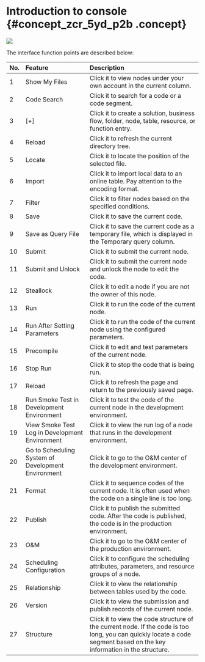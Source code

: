 # Introduction to console {#concept_zcr_5yd_p2b .concept}

![](http://static-aliyun-doc.oss-cn-hangzhou.aliyuncs.com/assets/img/16289/15414701607647_en-US.png)

The interface function points are described below:

|No.|Feature|Description|
|:--|:------|:----------|
|1|Show My Files|Click it to view nodes under your own account in the current column.|
|2|Code Search|Click it to search for a code or a code segment.|
|3|\[+\]|Click it to create a solution, business flow, folder, node, table, resource, or function entry.|
|4|Reload|Click it to refresh the current directory tree.|
|5|Locate|Click it to locate the position of the selected file.|
|6|Import|Click it to import local data to an online table. Pay attention to the encoding format.|
|7|Filter|Click it to filter nodes based on the specified conditions.|
|8|Save|Click it to save the current code.|
|9|Save as Query File|Click it to save the current code as a temporary file, which is displayed in the Temporary query column.|
|10|Submit|Click it to submit the current node.|
|11|Submit and Unlock|Click it to submit the current node and unlock the node to edit the code.|
|12|Steallock|Click it to edit a node if you are not the owner of this node.|
|13|Run|Click it to run the code of the current node.|
|14|Run After Setting Parameters|Click it to run the code of the current node using the configured parameters.|
|15|Precompile|Click it to edit and test parameters of the current node.|
|16|Stop Run|Click it to stop the code that is being run.|
|17|Reload|Click it to refresh the page and return to the previously saved page.|
|18|Run Smoke Test in Development Environment|Click it to test the code of the current node in the development environment.|
|19|View Smoke Test Log in Development Environment|Click it to view the run log of a node that runs in the development environment.|
|20|Go to Scheduling System of Development Environment|Click it to go to the O&M center of the development environment.|
|21|Format|Click it to sequence codes of the current node. It is often used when the code on a single line is too long.|
|22|Publish|Click it to publish the submitted code. After the code is published, the code is in the production environment.|
|23|O&M|Click it to go to the O&M center of the production environment.|
|24|Scheduling Configuration|Click it to configure the scheduling attributes, parameters, and resource groups of a node.|
|25|Relationship|Click it to view the relationship between tables used by the code.|
|26|Version|Click it to view the submission and publish records of the current node.|
|27|Structure|Click it to view the code structure of the current node. If the code is too long, you can quickly locate a code segment based on the key information in the structure.|

